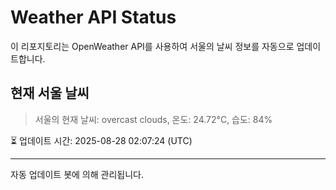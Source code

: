 
# Weather API Status

이 리포지토리는 OpenWeather API를 사용하여 서울의 날씨 정보를 자동으로 업데이트합니다.

## 현재 서울 날씨
> 서울의 현재 날씨: overcast clouds, 온도: 24.72°C, 습도: 84%

⏳ 업데이트 시간: 2025-08-28 02:07:24 (UTC)

---
자동 업데이트 봇에 의해 관리됩니다.
